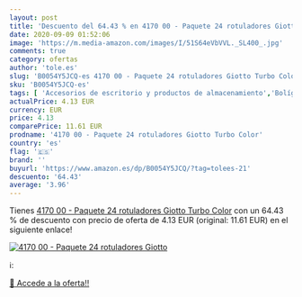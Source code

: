```yaml
---
layout: post
title: 'Descuento del 64.43 % en 4170 00 - Paquete 24 rotuladores Giotto '
date: 2020-09-09 01:52:06
image: 'https://m.media-amazon.com/images/I/51S64eVbVVL._SL400_.jpg'
comments: true
category: ofertas
author: 'tole.es'
slug: 'B0054Y5JCQ-es 4170 00 - Paquete 24 rotuladores Giotto Turbo Color'
sku: 'B0054Y5JCQ-es'
tags: [ 'Accesorios de escritorio y productos de almacenamiento','Bolígrafos, lápices y útiles de escritura','Costura y manualidades','Dibujo','Estuches escolares','Hogar y cocina','Lápices','Marcadores','Material de oficina','Materiales de dibujo','Materiales, organizadores y dispensadores de escritorio','Oficina y papelería','Portaminas','Rotuladores y subrayadores','Subrayadores','rotuladores', ]
actualPrice: 4.13 EUR
currency: EUR
price: 4.13
comparePrice: 11.61 EUR
prodname: '4170 00 - Paquete 24 rotuladores Giotto Turbo Color'
country: 'es'
flag: '🇪🇸'
brand: ''
buyurl: 'https://www.amazon.es/dp/B0054Y5JCQ/?tag=tolees-21'
descuento: '64.43'
average: '3.96'
---
```


Tienes [4170 00 - Paquete 24 rotuladores Giotto Turbo Color](https://www.amazon.es/dp/B0054Y5JCQ/?tag=tolees-21) con un 64.43 % de descuento con precio de oferta de 4.13 EUR (original: 11.61 EUR) en el siguiente enlace!

[![4170 00 - Paquete 24 rotuladores Giotto ](https://m.media-amazon.com/images/I/51S64eVbVVL._SL400_.jpg)](https://www.amazon.es/dp/B0054Y5JCQ/?tag=tolees-21)

ℹ️:


[🛒 Accede a la oferta!!](https://www.amazon.es/dp/B0054Y5JCQ/?tag=tolees-21)
